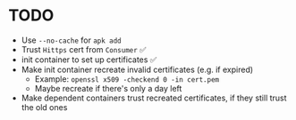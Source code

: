 # TODO

* Use `--no-cache` for `apk add`
* Trust `Hittps` cert from `Consumer` ✅
* init container to set up certificates ✅
* Make init container recreate invalid certificates (e.g. if expired)
  * Example: `openssl x509 -checkend 0 -in cert.pem`
  * Maybe recreate if there's only a day left
* Make dependent containers trust recreated certificates, if they still trust the old ones
